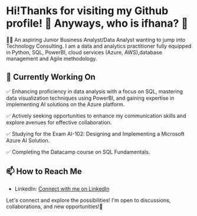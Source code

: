  # Hi!Thanks for visiting my Github profile! 👋 Anyways, who is ifhana? 👀

🙋‍♀️ An aspiring Junior Business Analyst/Data Analyst wanting to jump into Technology Consulting. I am a data and analytics practitioner fully equipped in Python, SQL, PowerBI, cloud services (Azure, AWS),database management and Agile methodology. 

## 🔭 Currently Working On

✅ Enhancing proficiency in data analysis with a focus on SQL, mastering data visualization techniques using PowerBI, and gaining expertise in implementing AI solutions on the Azure platform.

✅ Actively seeking opportunities to enhance my communication skills and explore avenues for effective collaboration.

✅ Studying for the Exam AI-102: Designing and Implementing a Microsoft Azure AI Solution.

✅ Completing the Datacamp course on SQL Fundamentals.


## 📫 How to Reach Me

- LinkedIn: [Connect with me on LinkedIn](https://www.linkedin.com/in/ifarhanah/)

Let's connect and explore the possibilities! I'm open to discussions, collaborations, and new opportunities!🚀
